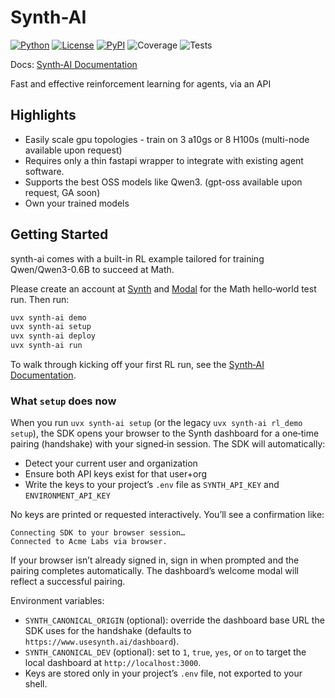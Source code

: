 # Synth-AI

[![Python](https://img.shields.io/badge/python-3.11+-blue)](https://www.python.org/)
[![License](https://img.shields.io/badge/license-MIT-green)](LICENSE)
[![PyPI](https://img.shields.io/badge/PyPI-0.2.4.dev9-orange)](https://pypi.org/project/synth-ai/)
![Coverage](https://img.shields.io/badge/coverage-0.0%25-red)
![Tests](https://img.shields.io/badge/tests-17%2F17%20passing-brightgreen)

Docs: [Synth‑AI Documentation](https://docs.usesynth.ai/welcome/introduction)

Fast and effective reinforcement learning for agents, via an API

## Highlights

- Easily scale gpu topologies - train on 3 a10gs or 8 H100s (multi-node available upon request)
- Requires only a thin fastapi wrapper to integrate with existing agent software.
- Supports the best OSS models like Qwen3. (gpt-oss available upon request, GA soon)
- Own your trained models

## Getting Started

synth-ai comes with a built-in RL example tailored for training Qwen/Qwen3-0.6B to succeed at Math.

Please create an account at [Synth](https://usesynth.ai) and [Modal](https://modal.com) for the Math hello‑world test run. Then run:

```bash
uvx synth-ai demo
uvx synth-ai setup
uvx synth-ai deploy
uvx synth-ai run
```

To walk through kicking off your first RL run, see the [Synth‑AI Documentation](https://docs.usesynth.ai/welcome/introduction).

### What `setup` does now

When you run `uvx synth-ai setup` (or the legacy `uvx synth-ai rl_demo setup`), the SDK opens your browser to the Synth dashboard for a one‑time pairing (handshake) with your signed‑in session. The SDK will automatically:

- Detect your current user and organization
- Ensure both API keys exist for that user+org
- Write the keys to your project’s `.env` file as `SYNTH_API_KEY` and `ENVIRONMENT_API_KEY`

No keys are printed or requested interactively. You’ll see a confirmation like:

```
Connecting SDK to your browser session…
Connected to Acme Labs via browser.
```

If your browser isn’t already signed in, sign in when prompted and the pairing completes automatically. The dashboard’s welcome modal will reflect a successful pairing.

Environment variables:

- `SYNTH_CANONICAL_ORIGIN` (optional): override the dashboard base URL the SDK uses for the handshake (defaults to `https://www.usesynth.ai/dashboard`).
- `SYNTH_CANONICAL_DEV` (optional): set to `1`, `true`, `yes`, or `on` to target the local dashboard at `http://localhost:3000`.
- Keys are stored only in your project’s `.env` file, not exported to your shell.
